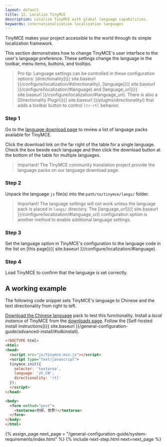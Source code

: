 ```yaml
---
layout: default
title: 12. Localize TinyMCE
description: Localize TinyMCE with global language capabilities.
keywords: internationalization localization languages
---
```


TinyMCE makes your project accessible to the world through its simple localization framework.

This section demonstrates how to change TinyMCE's user interface to the user's language preference. These settings change the language in the toolbar, menu items, buttons, and tooltips.


> Pro tip: Language settings can be controlled in these configuration options: [directionality]({{ site.baseurl }}/configure/localization/#directionality), [language]({{ site.baseurl }}/configure/localization/#language) and  [language_url]({{ site.baseurl }}/configure/localization/#language_url). There is also a [Directionality Plugin]({{ site.baseurl }}/plugins/directionality/) that adds a toolbar button to control `ltr-rtl` behavior.

### Step 1

Go to the [language download page](https://www.tinymce.com/download/language-packages/) to review a list of language packs available for TinyMCE.

Click the download link on the far right of the table for a single language. Check the box beside each language and then click the download button at the bottom of the table for multiple languages.

> Important! The TinyMCE community translation project provide the language packs on our language download page. 

### Step 2

Unpack the language `js` file(s) into the `path/to/tinymce/langs/` folder. 

> Important! The language settings will not work unless the language pack is placed in `langs/` directory. The [language_url]({{ site.baseurl }}/configure/localization/#language_url) configuration option is another method to enable additional language settings.

### Step 3

Set the language option in TinyMCE's configuration to the language code in the list on [this page]({{ site.baseurl }}/configure/localization/#language).

### Step 4

Load TinyMCE to confirm that the language is set correctly.


## A working example

The following code snippet sets TinyMCE's language to Chinese and the text directionality from right to left.

[Download the Chinese language](https://www.tinymce.com/download/language-packages/) pack to test this functionality. Install a *local instance* of TinyMCE from the [downloads page](https://www.tinymce.com/download/). Follow the [Self-hosted install instructions]({{ site.baseurl }}/general-configuration-guide/advanced-install/#sdkinstall).

```html
<!DOCTYPE html>
<html>
<head>
  <script src="js/tinymce.min.js"></script>
  <script type="text/javascript">
  tinymce.init({
    selector: 'textarea',
    language: 'zh_CN',
    directionality: 'rtl'
  });
  </script>
</head>

<body>
  <form method="post">
    <textarea>你好，世界!</textarea>
  </form>
</body>
</html>
```

{% assign_page next_page = "/general-configuration-guide/system-requirements/index.html" %}
{% include next-step.html next=next_page %}
